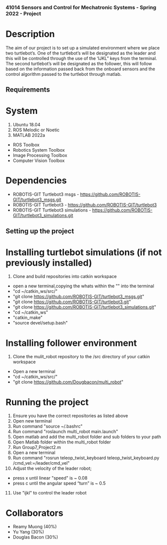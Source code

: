 ### 41014 Sensors and Control for Mechatronic Systems - Spring 2022 - Project

# Description
The aim of our project is to set up a simulated environment where we place two turtlebot’s. One of the turtlebot’s will be designated as the leader and this will be controlled through the use of the ‘IJKL” keys from the terminal. The second turtlebot’s will be designated as the follower, this will follow based on the information passed back from the onboard sensors and the control algorithm passed to the turtlebot through matlab.

## Requirements
# System 
1. Ubuntu 18.04
2. ROS Melodic or Noetic 
3. MATLAB 2022a
- ROS Toolbox
- Robotics System Toolbox
- Image Processing Toolbox
- Computer Vision Toolbox 
# Dependencies
- ROBOTIS-GIT Turtlebot3 msgs - https://github.com/ROBOTIS-GIT/turtlebot3_msgs.git
- ROBOTIS-GIT Turtlebot3 - https://github.com/ROBOTIS-GIT/turtlebot3
- ROBOTIS-GIT Turtlebot3 simulations - https://github.com/ROBOTIS-GIT/turtlebot3_simulations.git 

## Setting up the project
# Installing turtlebot simulations (if not previously installed)
1. Clone and build repositories into catkin workspace 
- open a new terminal,copying the whats within the "" into the terminal  
- "cd ~/catkin_ws/src/"
- "git clone https://github.com/ROBOTIS-GIT/turtlebot3_msgs.git"
- "git clone https://github.com/ROBOTIS-GIT/turtlebot3.git"
- "git clone https://github.com/ROBOTIS-GIT/turtlebot3_simulations.git"
- "cd ~/catkin_ws"
- "catkin_make" 
- "source devel/setup.bash"

# Installing follower environment
1. Clone the mulit_robot repository to the /src directory of your catkin workspace
- Open a new terminal 
- "cd ~/catkin_ws/src/"
- "git clone https://github.com/Dougbacon/multi_robot"

# Running the project 
1. Ensure you have the correct repositories as listed above 
2. Open new terminal
3. Run command "source ~/.bashrc"
4. Run command "roslaunch multi_robot main.launch"
5. Open matlab and add the multi_robot folder and sub folders to your path
6. Open Matlab folder within the multi_robot folder
7. Run Group7_Project2.m 
8. Open a new terminal 
9. Run command "rosrun teleop_twist_keyboard teleop_twist_keyboard.py /cmd_vel:=/leader/cmd_vel"
10. Adjust the velocity of the leader robot;
- press x until linear "speed" is ~ 0.08
- press c until the angular speed “turn” is ~ 0.5
11. Use "ijkl" to control the leader robot 

# Collaborators
- Reamy Muong (40%)
- Yu Yang (30%)
- Douglas Bacon (30%)


